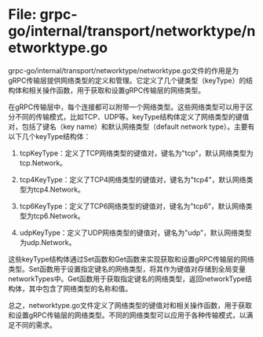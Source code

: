 # File: grpc-go/internal/transport/networktype/networktype.go

grpc-go/internal/transport/networktype/networktype.go文件的作用是为gRPC传输层提供网络类型的定义和管理。它定义了几个键类型（keyType）的结构体和相关操作函数，用于获取和设置gRPC传输层的网络类型。

在gRPC传输层中，每个连接都可以附带一个网络类型。这些网络类型可以用于区分不同的传输模式，比如TCP、UDP等。keyType结构体定义了网络类型的键值对，包括了键名（key name）和默认网络类型（default network type）。主要有以下几个keyType结构体：

1. tcpKeyType：定义了TCP网络类型的键值对，键名为"tcp"，默认网络类型为tcp.Network。

2. tcp4KeyType：定义了TCP4网络类型的键值对，键名为"tcp4"，默认网络类型为tcp4.Network。

3. tcp6KeyType：定义了TCP6网络类型的键值对，键名为"tcp6"，默认网络类型为tcp6.Network。

4. udpKeyType：定义了UDP网络类型的键值对，键名为"udp"，默认网络类型为udp.Network。

这些keyType结构体通过Set函数和Get函数来实现获取和设置gRPC传输层的网络类型。Set函数用于设置指定键名的网络类型，将其作为键值对存储到全局变量networkTypes中。Get函数用于获取指定键名的网络类型，返回networkType结构体，其中包含了网络类型的名称和值。

总之，networktype.go文件定义了网络类型的键值对和相关操作函数，用于获取和设置gRPC传输层的网络类型。不同的网络类型可以应用于各种传输模式，以满足不同的需求。

